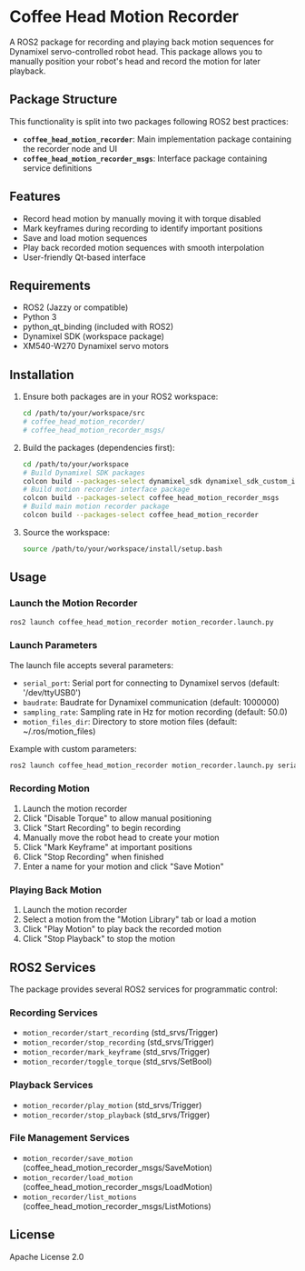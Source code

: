 # Coffee Head Motion Recorder

A ROS2 package for recording and playing back motion sequences for Dynamixel servo-controlled robot head. This package allows you to manually position your robot's head and record the motion for later playback.

## Package Structure

This functionality is split into two packages following ROS2 best practices:

- **`coffee_head_motion_recorder`**: Main implementation package containing the recorder node and UI
- **`coffee_head_motion_recorder_msgs`**: Interface package containing service definitions

## Features

- Record head motion by manually moving it with torque disabled
- Mark keyframes during recording to identify important positions
- Save and load motion sequences
- Play back recorded motion sequences with smooth interpolation
- User-friendly Qt-based interface

## Requirements

- ROS2 (Jazzy or compatible)
- Python 3
- python_qt_binding (included with ROS2)
- Dynamixel SDK (workspace package)
- XM540-W270 Dynamixel servo motors

## Installation

1. Ensure both packages are in your ROS2 workspace:

   ```bash
   cd /path/to/your/workspace/src
   # coffee_head_motion_recorder/
   # coffee_head_motion_recorder_msgs/
   ```

2. Build the packages (dependencies first):

   ```bash
   cd /path/to/your/workspace
   # Build Dynamixel SDK packages
   colcon build --packages-select dynamixel_sdk dynamixel_sdk_custom_interfaces
   # Build motion recorder interface package
   colcon build --packages-select coffee_head_motion_recorder_msgs
   # Build main motion recorder package
   colcon build --packages-select coffee_head_motion_recorder
   ```

3. Source the workspace:

   ```bash
   source /path/to/your/workspace/install/setup.bash
   ```

## Usage

### Launch the Motion Recorder

```bash
ros2 launch coffee_head_motion_recorder motion_recorder.launch.py
```

### Launch Parameters

The launch file accepts several parameters:

- `serial_port`: Serial port for connecting to Dynamixel servos (default: '/dev/ttyUSB0')
- `baudrate`: Baudrate for Dynamixel communication (default: 1000000)
- `sampling_rate`: Sampling rate in Hz for motion recording (default: 50.0)
- `motion_files_dir`: Directory to store motion files (default: ~/.ros/motion_files)

Example with custom parameters:

```bash
ros2 launch coffee_head_motion_recorder motion_recorder.launch.py serial_port:=/dev/ttyUSB1 baudrate:=57600
```

### Recording Motion

1. Launch the motion recorder
2. Click "Disable Torque" to allow manual positioning
3. Click "Start Recording" to begin recording
4. Manually move the robot head to create your motion
5. Click "Mark Keyframe" at important positions
6. Click "Stop Recording" when finished
7. Enter a name for your motion and click "Save Motion"

### Playing Back Motion

1. Launch the motion recorder
2. Select a motion from the "Motion Library" tab or load a motion
3. Click "Play Motion" to play back the recorded motion
4. Click "Stop Playback" to stop the motion

## ROS2 Services

The package provides several ROS2 services for programmatic control:

### Recording Services
- `motion_recorder/start_recording` (std_srvs/Trigger)
- `motion_recorder/stop_recording` (std_srvs/Trigger)
- `motion_recorder/mark_keyframe` (std_srvs/Trigger)
- `motion_recorder/toggle_torque` (std_srvs/SetBool)

### Playback Services
- `motion_recorder/play_motion` (std_srvs/Trigger)
- `motion_recorder/stop_playback` (std_srvs/Trigger)

### File Management Services
- `motion_recorder/save_motion` (coffee_head_motion_recorder_msgs/SaveMotion)
- `motion_recorder/load_motion` (coffee_head_motion_recorder_msgs/LoadMotion)
- `motion_recorder/list_motions` (coffee_head_motion_recorder_msgs/ListMotions)

## License

Apache License 2.0 